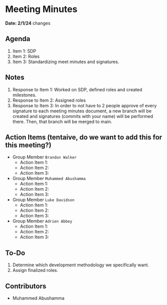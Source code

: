 # Meeting Minutes
**Date: 2/1/24**
changes
## Agenda
1. Item 1: SDP 
2. Item 2: Roles
3. Item 3: Standardizing meet minutes and signatures. 

## Notes
1. Response to Item 1: Worked on SDP, defined roles and created milestones.
2. Response to Item 2: Assigned roles
3. Response to Item 3: In order to not have to 2 people approve of every signature to each meeting minutes document, a new branch will be created and signatures (commits with your name) will be performed there. Then, that branch will be merged to main.

## Action Items (tentaive, do we want to add this for this meeting?)
* Group Member `Brandon Walker`
    * Action Item 1:
    * Action Item 2:
    * Action Item 3: 
* Group Member `Muhammed Abushamma`
    * Action Item 1:
    * Action Item 2:
    * Action Item 3: 
* Group Member `Luke Davidson`
    * Action Item 1:
    * Action Item 2:
    * Action Item 3:
* Group Member `Adrien Abbey`
    * Action Item 1:
    * Action Item 2:
    * Action Item 3:

## To-Do
1. Determine which development methodology we specifically want.
1. Assign finalized roles.

## Contributors
* Muhammed Abushamma
